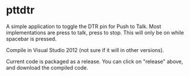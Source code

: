 pttdtr
======

A simple application to toggle the DTR pin for Push to Talk.  Most implementations are press to talk, press to stop. This will only be on while spacebar is pressed.

Compile in Visual Studio 2012 (not sure if it will in other versions).

Current code is packaged as a release.  You can click on "release" above, and download the compiled code.
